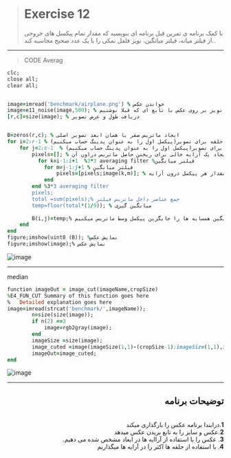 
> # Exercise 12
>با کمک برنامه ی تمرین قبل برنامه ای بنویسید که مقدار تمام پیکسل های خروجی از فیلتر میانه، فیلتر میانگین، نویز فلفل نمکی را با یک عدد صحیح محاسبه کند..
***
>CODE
Averag
```ruby
clc;
close all;
clear all;


image=imread('benchmark/airplane.png') % خواندن عکس
image=e11_noise(image,500); % اعمال نویز بر روی عکس با تابع ای که قبلا نوشتیم
[r,c]=size(image); % دریافت طول و عرض تصویر


B=zeros(r,c); % ایجاد ماتریس صفر با همان ابعد تصویر اصلی
for i=2:r-1 % ایحاد حلقه برای تصویر(پیکسل اول را به عنوان پدینگ حساب میکنیم)
    for j=2:c-1  % ایحاد حلقه برای تصویر(پیکسل اول را به عنوان پدینگ حساب میکنیم)
        pixels=[]; % ایجاد یک آرایه خالی برای ریختن حاصل ماتریس دراون آن
          for k=i-1:i+1  %3*3 averaging filter %قیلتر میانگین
            for m=j-1:j+1 % فیلتر میانگین
                pixels=[pixels;image(k,m)]; % افزودن مقدار هر پیکسل درون آرایه
            end
        end %3*3 averaging filter 
        pixels;
        total =sum(pixels);% جمع عناصر داخل ماتریس فیلتر
        temp=floor(total*(1/9)); % میانگین گیری 
        
        B(i,j)=temp;% میانگین همسایه ها را جایگزین پیکسل وسط ماتریس میکنیم
    end
end
figure;imshow(uint8 (B)); %نمایش عکس 
figure;imshow(image);% نمایش عکس
```
![image](https://user-images.githubusercontent.com/48456571/113305026-dca0f900-9317-11eb-9c4f-6d1fb977095b.png)


****
median
```ruby
function imageOut = image_cut(imageName,cropSize)
%E4_FUN_CUT Summary of this function goes here
%   Detailed explanation goes here
image=imread(strcat('benchmark/',imageName));
        n=size(size(image));
        if n(2) ==3
            image=rgb2gray(image);
        end
        imageSize =size(image);
        image_cuted =image(imageSize(1,1)-(cropSize-1):imageSize(1,1),imageSize(1,2)-(cropSize-1):imageSize(1,2));
        imageOut=image_cuted;
end
```
![image](https://user-images.githubusercontent.com/48456571/113304816-a2cff280-9317-11eb-9e53-cb56e3e529bf.png)

***


<div dir="rtl">
<h2>توضیحات برنامه</h2> <br />
 <b>1</b>.درابندا برنامه عکس را بارگذاری میکند<br />
<b>2</b>.عکس و سایز  را به تابع بریدن عکس میدهد <br />
<b>3</b>. عکس را با استفاده از آراایه ها در ابعاد مشخص شده می دهیم.<br />
<b>4</b>. با استفاده از حلقه ها اکثر را در آرایه ها میگذاریم
    
</div>

